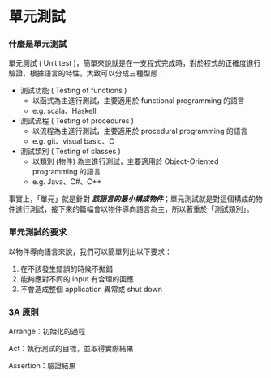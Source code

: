 # 單元測試

### 什麼是單元測試

單元測試 \( Unit test \)，簡單來說就是在一支程式完成時，對於程式的正確度進行驗證，根據語言的特性，大致可以分成三種型態：

* 測試功能 \( Testing of functions \)
  * 以函式為主進行測試，主要適用於 functional programming 的語言
  * e.g. scala、Haskell
* 測試流程 \( Testing of procedures \)
  * 以流程為主進行測試，主要適用於 procedural programming 的語言
  * e.g. git、visual basic、C
* 測試類別 \( Testing of classes \)
  * 以類別 \(物件\) 為主進行測試，主要適用於 Object-Oriented programming 的語言
  * e.g. Java、C\#、C++

事實上，「單元」就是針對 _**該語言的最小構成物件**_；單元測試就是對這個構成的物件進行測試，接下來的篇幅會以物件導向語言為主，所以著重於「測試類別」。

### 單元測試的要求

以物件導向語言來說，我們可以簡單列出以下要求：

1. 在不該發生錯誤的時候不拋錯
2. 能夠應對不同的 input 有合理的回應
3. 不會造成整個 application 異常或 shut down

### 3A 原則

Arrange：初始化的過程

Act：執行測試的目標，並取得實際結果

Assertion：驗證結果



